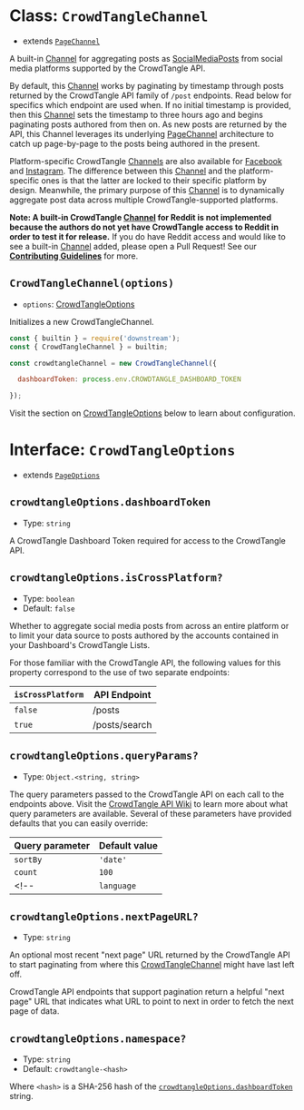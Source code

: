 # Class: `CrowdTangleChannel`

- extends [`PageChannel`](../../../channels/page.md)

A built-in [Channel](../../../channels/channel.md) for aggregating posts as [SocialMediaPosts](../../post.md) from social media platforms supported by the CrowdTangle API.

By default, this [Channel](../../../channels/channel.md) works by paginating by timestamp through posts returned by the CrowdTangle API family of `/post` endpoints. Read below for specifics which endpoint are used when. If no initial timestamp is provided, then this [Channel](../../../channels/channel.md) sets the timestamp to three hours ago and begins paginating posts authored from then on. As new posts are returned by the API, this Channel leverages its underlying [PageChannel](../../../channels/page.md) architecture to catch up page-by-page to the posts being authored in the present.

Platform-specific CrowdTangle [Channels](../../../channels/channel.md) are also available for [Facebook](./facebook.md) and [Instagram](./instagram.md). The difference between this [Channel](../../../channels/channel.md) and the platform-specific ones is that the latter are locked to their specific platform by design. Meanwhile, the primary purpose of this [Channel](../../../channels/channel.md) is to dynamically aggregate post data across multiple CrowdTangle-supported platforms.

**Note: A built-in CrowdTangle [Channel](../../../channels/channel.md) for Reddit is not implemented because the authors do not yet have CrowdTangle access to Reddit in order to test it for release.** If you do have Reddit access and would like to see a built-in [Channel](../../../channels/channel.md) added, please open a Pull Request! See our **[Contributing Guidelines](../../../../CONTRIBUTING.md)** for more.

## `CrowdTangleChannel(options)`

- `options`: [CrowdTangleOptions](#interface-crowdtangleoptions)

Initializes a new CrowdTangleChannel.

```javascript
const { builtin } = require('downstream');
const { CrowdTangleChannel } = builtin;

const crowdtangleChannel = new CrowdTangleChannel({

  dashboardToken: process.env.CROWDTANGLE_DASHBOARD_TOKEN

});
```

Visit the section on [CrowdTangleOptions](#interface-crowdtangleoptions) below to learn about configuration.

# Interface: `CrowdTangleOptions`
- extends [`PageOptions`](../../../channels/page.md#interface-pageoptions)

## `crowdtangleOptions.dashboardToken`
- Type: `string`

A CrowdTangle Dashboard Token required for access to the CrowdTangle API.

## `crowdtangleOptions.isCrossPlatform?`
- Type: `boolean`
- Default: `false`

Whether to aggregate social media posts from across an entire platform or to limit your data source to posts authored by the accounts contained in your Dashboard's CrowdTangle Lists.

For those familiar with the CrowdTangle API, the following values for this property correspond to the use of two separate endpoints:

| `isCrossPlatform` | API Endpoint  |
| ----------------- | ------------- |
| `false`           | /posts        |
| `true`            | /posts/search |

## `crowdtangleOptions.queryParams?`

- Type: `Object.<string, string>`

The query parameters passed to the CrowdTangle API on each call to the endpoints above. Visit the [CrowdTangle API Wiki](https://github.com/CrowdTangle/API/wiki) to learn more about what query parameters are available. Several of these parameters have provided defaults that you can easily override:

| Query parameter | Default value  |
| ----------------- | ------------- |
| `sortBy`           | `'date'`       |
| `count`            | `100` |
<!-- | `language`            | `'en'` | -->

## `crowdtangleOptions.nextPageURL?`

- Type: `string`

An optional most recent "next page" URL returned by the CrowdTangle API to start paginating from where this [CrowdTangleChannel](#class-crowdtanglechannel) might have last left off.

CrowdTangle API endpoints that support pagination return a helpful "next page" URL that indicates what URL to point to next in order to fetch the next page of data.

## `crowdtangleOptions.namespace?`
- Type: `string`
- Default: `crowdtangle-<hash>`

Where `<hash>` is a SHA-256 hash of the [`crowdtangleOptions.dashboardToken`](#crowdtangleoptionsdashboardtoken) string.
